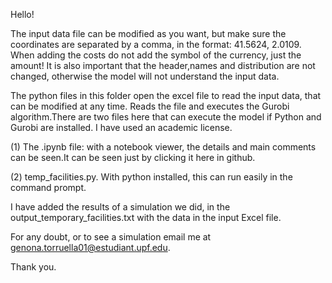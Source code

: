 Hello!

The input data file can be modified as you want, but make sure the coordinates are separated by a comma, in the format: 41.5624, 2.0109. When adding the costs do not add the symbol of the currency, just the amount! It is also important that the header,names and distribution are not changed, otherwise the model will not understand the input data.

The python files in this folder open the excel file to read the input data, that can be modified at any time. Reads the file and executes the Gurobi algorithm.There are two
files here that can execute the model if Python and Gurobi are installed. I have used an academic license. 

(1) The .ipynb file: with a notebook viewer, the details and main comments can be seen.It can be seen just by clicking it here in github.

(2) temp_facilities.py. With python installed, this can run easily in the command prompt.

I have added the results of a simulation we did, in the output_temporary_facilities.txt with the data in the input Excel file.

For any doubt, or to see a simulation email me at genona.torruella01@estudiant.upf.edu.

Thank you.
